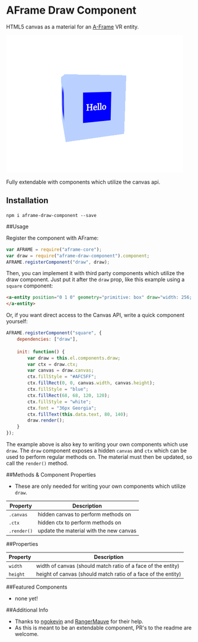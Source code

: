 # AFrame Draw Component

HTML5 canvas as a material for an [A-Frame](https://aframe.io) VR entity.

![demo](demo.png)

Fully extendable with components which utilize the canvas api.

## Installation

`npm i aframe-draw-component --save`

##Usage

Register the component with AFrame:

```js
var AFRAME = require("aframe-core");
var draw = require("aframe-draw-component").component;
AFRAME.registerComponent("draw", draw);
```

Then, you can implement it with third party components which utilize the draw component. Just put it after the `draw` prop, like this example using a `square` component:

```html
<a-entity position="0 1 0" geometry="primitive: box" draw="width: 256; height: 256" square="text: Hello">
</a-entity>
```

Or, if you want direct access to the Canvas API, write a quick component yourself:

```js
AFRAME.registerComponent("square", {
	dependencies: ["draw"],

	init: function() {
		var draw = this.el.components.draw;
		var ctx = draw.ctx;
		var canvas = draw.canvas;
		ctx.fillStyle = "#AFC5FF";
		ctx.fillRect(0, 0, canvas.width, canvas.height);
		ctx.fillStyle = "blue";
		ctx.fillRect(68, 68, 120, 120);
		ctx.fillStyle = "white";
		ctx.font = "36px Georgia";
		ctx.fillText(this.data.text, 80, 140);
		draw.render();
	}
});
```

The example above is also key to writing your own components which use `draw`. The `draw` component exposes a hidden `canvas` and `ctx` which can be used to perform regular methods on. The material must then be updated, so call the `render()` method.


##Methods & Component Properties

* These are only needed for writing your own components which utilize `draw`.

|Property|Description|
|------|-------|
|`.canvas`|hidden canvas to perform methods on|
|`.ctx`|hidden ctx to perform methods on|
|`.render()`|update the material with the new canvas|

##Properties

|Property|Description|
|------|-------|
|`width`|width of canvas (should match ratio of a face of the entity)|
|`height`|height of canvas (should match ratio of a face of the entity)|

##Featured Components
* none yet!

##Additional Info

* Thanks to [ngokevin](https://github.com/ngokevin) and [RangerMauve](https://github.com/RangerMauve) for their help.
* As this is meant to be an extendable component, PR's to the readme are welcome.